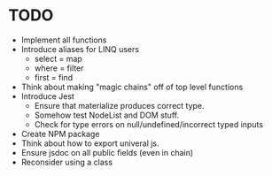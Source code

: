 # TODO

* Implement all functions
* Introduce aliases for LINQ users
  * select = map
  * where = filter
  * first = find
* Think about making "magic chains" off of top level functions
* Introduce Jest
  * Ensure that materialize produces correct type.
  * Somehow test NodeList and DOM stuff.
  * Check for type errors on null/undefined/incorrect typed inputs
* Create NPM package
* Think about how to export univeral js.
* Ensure jsdoc on all public fields (even in chain)
* Reconsider using a class 